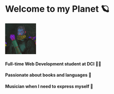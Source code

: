 # Welcome to my Planet 🪐

<img src="./image/avatar.jpg" style="width:100px">

#### Full-time Web Development student at DCI 👨‍🎓
#### Passionate about books and languages 📖
#### Musician when I need to express myself 🎸
